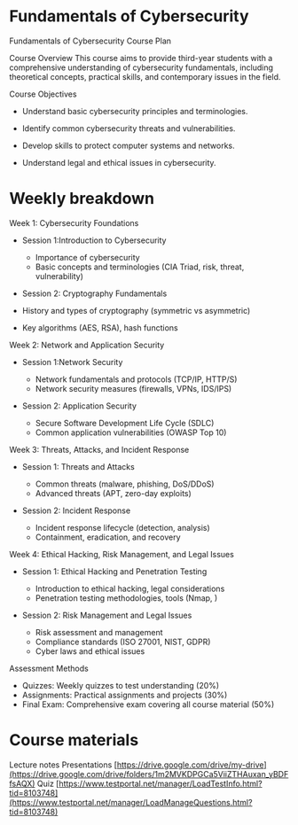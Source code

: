 # Fundamentals of Cybersecurity

Fundamentals of Cybersecurity
 Course Plan

Course Overview
This course aims to provide third-year students with a comprehensive understanding of cybersecurity fundamentals, including theoretical concepts, practical skills, and contemporary issues in the field.


Course Objectives

- Understand basic cybersecurity principles and terminologies.

- Identify common cybersecurity threats and vulnerabilities.

- Develop skills to protect computer systems and networks.

- Understand legal and ethical issues in cybersecurity.



# Weekly breakdown
Week 1: Cybersecurity Foundations
- Session 1:Introduction to Cybersecurity
  - Importance of cybersecurity
  - Basic concepts and terminologies (CIA Triad, risk, threat, vulnerability)

-  Session 2: Cryptography Fundamentals
  - History and types of cryptography (symmetric vs asymmetric)
  - Key algorithms (AES, RSA), hash functions

Week 2: Network and Application Security
- Session 1:Network  Security
  - Network fundamentals and protocols (TCP/IP, HTTP/S)
  - Network security measures (firewalls, VPNs, IDS/IPS)

- Session 2: Application Security
  - Secure Software Development Life Cycle (SDLC)
  - Common application vulnerabilities (OWASP Top 10)

Week 3: Threats, Attacks, and Incident Response
- Session 1: Threats and Attacks
  - Common threats (malware, phishing, DoS/DDoS)
  - Advanced threats (APT, zero-day exploits)

- Session 2:  Incident Response
  - Incident response lifecycle (detection, analysis)
  - Containment, eradication, and recovery

Week 4: Ethical Hacking, Risk Management, and Legal Issues
- Session 1: Ethical Hacking and Penetration Testing
  - Introduction to ethical hacking, legal considerations
  - Penetration testing methodologies, tools (Nmap,  )

- Session 2: Risk Management and Legal Issues
  - Risk assessment and management
  - Compliance standards (ISO 27001, NIST, GDPR)
  - Cyber laws and ethical issues






Assessment Methods
- Quizzes: Weekly quizzes to test understanding (20%)
- Assignments: Practical assignments and projects (30%)
- Final Exam: Comprehensive exam covering all course  material (50%)

# Course materials
Lecture notes 
Presentations 
[https://drive.google.com/drive/my-drive](https://drive.google.com/drive/folders/1m2MVKDPGCa5ViiZTHAuxan_yBDFfsAQX)
Quiz
[https://www.testportal.net/manager/LoadTestInfo.html?tid=8103748](https://www.testportal.net/manager/LoadManageQuestions.html?tid=8103748)

